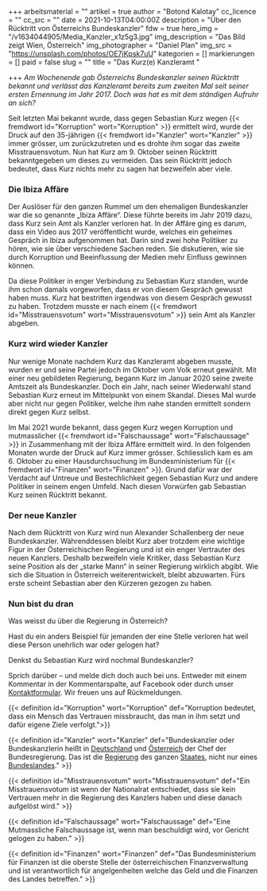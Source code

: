 +++
arbeitsmaterial = ""
artikel = true
author = "Botond Kalotay"
cc_licence = ""
cc_src = ""
date = 2021-10-13T04:00:00Z
description = "Über den Rücktritt von Österreichs Bundeskanzler"
fdw = true
hero_img = "/v1634044905/Media_Kanzler_x1z5g3.jpg"
img_description = "Das Bild zeigt Wien, Österreich"
img_photographer = "Daniel Plan"
img_src = "https://unsplash.com/photos/OE7jKpsk7uU"
kategorien = []
markierungen = []
paid = false
slug = ""
title = "Das Kurz(e) Kanzleramt "

+++
_Am Wochenende gab Österreichs Bundeskanzler seinen Rücktritt bekannt und verlässt das Kanzleramt bereits zum zweiten Mal seit seiner ersten Ernennung im Jahr 2017. Doch was hat es mit dem ständigen Aufruhr an sich?_

Seit letzten Mai bekannt wurde, dass gegen Sebastian Kurz wegen {{< fremdwort id="Korruption" wort="Korruption" >}} ermittelt wird, wurde der Druck auf den 35-jährigen {{< fremdwort id="Kanzler" wort="Kanzler" >}} immer grösser, um zurückzutreten und es drohte ihm sogar das zweite Misstrauensvotum. Nun hat Kurz am 9. Oktober seinen Rücktritt bekanntgegeben um dieses zu vermeiden. Das sein Rücktritt jedoch bedeutet, dass Kurz nichts mehr zu sagen hat bezweifeln aber viele.

### Die Ibiza Affäre

Der Auslöser für den ganzen Rummel um den ehemaligen Bundeskanzler war die so genannte „Ibiza Affäre“. Diese führte bereits im Jahr 2019 dazu, dass Kurz sein Amt als Kanzler verloren hat. In der Affäre ging es darum, dass ein Video aus 2017 veröffentlicht wurde, welches ein geheimes Gespräch in Ibiza aufgenommen hat. Darin sind zwei hohe Politiker zu hören, wie sie über verschiedene Sachen reden. Sie diskutieren, wie sie durch Korruption und Beeinflussung der Medien mehr Einfluss gewinnen können.

Da diese Politiker in enger Verbindung zu Sebastian Kurz standen, wurde ihm schon damals vorgeworfen, dass er von diesem Gespräch gewusst haben muss. Kurz hat bestritten irgendwas von diesem Gespräch gewusst zu haben. Trotzdem musste er nach einem {{< fremdwort id="Misstrauensvotum" wort="Misstrauensvotum" >}} sein Amt als Kanzler abgeben.

### Kurz wird wieder Kanzler

Nur wenige Monate nachdem Kurz das Kanzleramt abgeben musste, wurden er und seine Partei jedoch im Oktober vom Volk erneut gewählt. Mit einer neu gebildeten Regierung, begann Kurz im Januar 2020 seine zweite Amtszeit als Bundeskanzler. Doch ein Jahr, nach seiner Wiederwahl stand Sebastian Kurz erneut im Mittelpunkt von einem Skandal. Dieses Mal wurde aber nicht nur gegen Politiker, welche ihm nahe standen ermittelt sondern direkt gegen Kurz selbst.

Im Mai 2021 wurde bekannt, dass gegen Kurz wegen Korruption und mutmasslicher {{< fremdwort id="Falschaussage" wort="Falschaussage" >}} in Zusammenhang mit der Ibiza Affäre ermittelt wird. In den folgenden Monaten wurde der Druck auf Kurz immer grösser. Schliesslich kam es am 6. Oktober zu einer Hausdurchsuchung im Bundesministerium für {{< fremdwort id="Finanzen" wort="Finanzen" >}}. Grund dafür war der Verdacht auf Untreue und Bestechlichkeit gegen Sebastian Kurz und andere Politiker in seinem engen Umfeld. Nach diesen Vorwürfen gab Sebastian Kurz seinen Rücktritt bekannt.

### Der neue Kanzler

Nach dem Rücktritt von Kurz wird nun Alexander Schallenberg der neue Bundeskanzler. Währenddessen bleibt Kurz aber trotzdem eine wichtige Figur in der Österreichischen Regierung und ist ein enger Vertrauter des neuen Kanzlers. Deshalb bezweifeln viele Kritiker, dass Sebastian Kurz seine Position als der „starke Mann“ in seiner Regierung wirklich abgibt. Wie sich die Situation in Österreich weiterentwickelt, bleibt abzuwarten. Fürs erste scheint Sebastian aber den Kürzeren gezogen zu haben.

### Nun bist du dran

Was weisst du über die Regierung in Österreich?

Hast du ein anders Beispiel für jemanden der eine Stelle verloren hat weil diese Person unehrlich war oder gelogen hat?

Denkst du Sebastian Kurz wird nochmal Bundeskanzler?

Sprich darüber – und melde dich doch auch bei uns. Entweder mit einem Kommentar in der Kommentarspalte, auf Facebook oder durch unser [Kontaktformular](https://www.chinderzytig.ch/kontakt/). Wir freuen uns auf Rückmeldungen.

{{< definition id="Korruption" wort="Korruption" def="Korruption bedeutet, dass ein Mensch das Vertrauen missbraucht, das man in ihm setzt und dafür eigene Ziele verfolgt.">}}

{{< definition id="Kanzler" wort="Kanzler" def="Bundeskanzler oder Bundeskanzlerin heißt in [Deutschland](https://klexikon.zum.de/wiki/Deutschland) und [Österreich](https://klexikon.zum.de/wiki/Österreich) der Chef der Bundesregierung. Das ist die [Regierung](https://klexikon.zum.de/wiki/Regierung) des ganzen [Staates](https://klexikon.zum.de/wiki/Staat), nicht nur eines [Bundeslandes](https://klexikon.zum.de/wiki/Bundesland)." >}}

{{< definition id="Misstrauensvotum" wort="Misstrauensvotum" def="Ein Misstrauensvotum ist wenn der Nationalrat entschiedet, dass sie kein Vertrauen mehr in die Regierung des Kanzlers haben und diese danach aufgelöst wird." >}}

{{< definition id="Falschaussage" wort="Falschaussage" def="Eine Mutmassliche Falschaussage ist, wenn man beschuldigt wird, vor Gericht gelogen zu haben." >}}

{{< definition id="Finanzen" wort="Finanzen" def="Das Bundesministerium für Finanzen ist die oberste Stelle der österreichischen Finanzverwaltung und ist verantwortlich für angelgenheiten welche das Geld und die Finanzen des Landes betreffen." >}}
